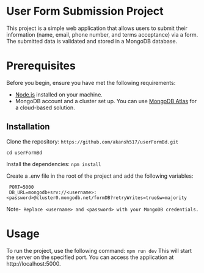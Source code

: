 # User Form Submission Project
This project is a simple web application that allows users to submit their information (name, email, phone number, and terms acceptance) via a form. The submitted data is validated and stored in a MongoDB database.

# Prerequisites
Before you begin, ensure you have met the following requirements:
- [Node.js](https://nodejs.org/) installed on your machine.
- MongoDB account and a cluster set up. You can use [MongoDB Atlas](https://www.mongodb.com/cloud/atlas) for a cloud-based solution.

## Installation

Clone the repository:
   ```https://github.com/akansh517/userFormBd.git```
   
   ```cd userFormBd```

Install the dependencies:
   ```npm install```
   
Create a .env file in the root of the project and add the following variables:

     PORT=5000
     DB_URL=mongodb+srv://<username>:<password>@cluster0.mongodb.net/formDB?retryWrites=true&w=majority
Note-``` Replace <username> and <password> with your MongoDB credentials.```

# Usage
To run the project, use the following command:
```npm run dev```
This will start the server on the specified port. You can access the application at http://localhost:5000.
